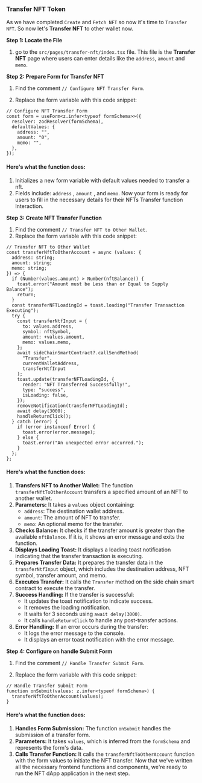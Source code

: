 ### Transfer NFT Token

As we have completed `Create` and `Fetch NFT` so now it's time to `Transfer NFT`.
So now let's **Transfer NFT** to other wallet now.

**Step 1: Locate the File**

1. go to the `src/pages/transfer-nft/index.tsx` file. This file is the **Transfer NFT** page where users can enter details like the `address`, `amount` and `memo`.

**Step 2: Prepare Form for Transfer NFT**

1.  Find the comment `// Configure NFT Transfer Form`.

2.  Replace the form variable with this code snippet:

```tsx title="transfer-nft/index.tsx"
// Configure NFT Transfer Form
const form = useForm<z.infer<typeof formSchema>>({
  resolver: zodResolver(formSchema),
  defaultValues: {
    address: "",
    amount: "0",
    memo: "",
  },
});
```

#### Here's what the function does:
1. Initializes a new form variable with default values needed to transfer a nft.
2. Fields include: `address` , `amount` , and `memo`.
Now your form is ready for users to fill in the necessary details for their NFTs Transfer function Interaction.

**Step 3: Create NFT Transfer Function**

1.  Find the comment `// Transfer NFT to Other Wallet`.
2.  Replace the form variable with this code snippet:

```tsx title="transfer-nft/index.tsx"
// Transfer NFT to Other Wallet
const transferNftToOtherAccount = async (values: {
  address: string;
  amount: string;
  memo: string;
}) => {
  if (Number(values.amount) > Number(nftBalance)) {
    toast.error("Amount must be Less than or Equal to Supply Balance");
    return;
  }
  const transferNFTLoadingId = toast.loading("Transfer Transaction Executing");
  try {
    const transferNtfInput = {
      to: values.address,
      symbol: nftSymbol,
      amount: +values.amount,
      memo: values.memo,
    };
    await sideChainSmartContract?.callSendMethod(
      "Transfer",
      currentWalletAddress,
      transferNtfInput
    );
    toast.update(transferNFTLoadingId, {
      render: "NFT Transferred Successfully!",
      type: "success",
      isLoading: false,
    });
    removeNotification(transferNFTLoadingId);
    await delay(3000);
    handleReturnClick();
  } catch (error) {
    if (error instanceof Error) {
      toast.error(error.message);
    } else {
      toast.error("An unexpected error occurred.");
    }
  };
};
```
#### Here's what the function does:

1. **Transfers NFT to Another Wallet:** The function `transferNftToOtherAccount` transfers a specified amount of an NFT to another wallet.
2. **Parameters:** It takes a `values` object containing:
   - `address`: The destination wallet address.
   - `amount`: The amount of NFT to transfer.
   - `memo`: An optional memo for the transfer.
3. **Checks Balance:** It checks if the transfer amount is greater than the available `nftBalance`. If it is, it shows an error message and exits the function.
4. **Displays Loading Toast:** It displays a loading toast notification indicating that the transfer transaction is executing.
5. **Prepares Transfer Data:** It prepares the transfer data in the `transferNtfInput` object, which includes the destination address, NFT symbol, transfer amount, and memo.
6. **Executes Transfer:** It calls the `Transfer` method on the side chain smart contract to execute the transfer.
7. **Success Handling:** If the transfer is successful:
   - It updates the toast notification to indicate success.
   - It removes the loading notification.
   - It waits for 3 seconds using `await delay(3000)`.
   - It calls `handleReturnClick` to handle any post-transfer actions.
8. **Error Handling:** If an error occurs during the transfer:
   - It logs the error message to the console.
   - It displays an error toast notification with the error message.

**Step 4: Configure on handle Submit Form**

1.  Find the comment `// Handle Transfer Submit Form`.

2.  Replace the form variable with this code snippet:

```tsx title=""
// Handle Transfer Submit Form
function onSubmit(values: z.infer<typeof formSchema>) {
  transferNftToOtherAccount(values);
}
```
#### Here's what the function does:
1. **Handles Form Submission:** The function `onSubmit` handles the submission of a transfer form.
2. **Parameters:** It takes `values`, which is inferred from the `formSchema` and represents the form's data.
3. **Calls Transfer Function:** It calls the `transferNftToOtherAccount` function with the form values to initiate the NFT transfer.
Now that we've written all the necessary frontend functions and components, we're ready to run the NFT dApp application in the next step.
